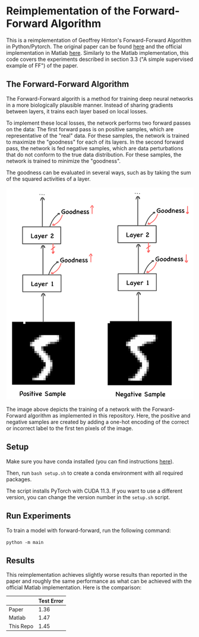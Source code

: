 # Reimplementation of the Forward-Forward Algorithm

This is a reimplementation of Geoffrey Hinton's Forward-Forward Algorithm in Python/Pytorch. The original
paper can be found [here](https://arxiv.org/abs/2212.13345) and the official implementation in
Matlab [here](https://www.cs.toronto.edu/~hinton/). Similarly to the Matlab implementation, this code covers the 
experiments described in section 3.3 ("A simple supervised example of FF") of the paper.

## The Forward-Forward Algorithm

The Forward-Forward algorith is a method for training deep neural networks in a more biologically plausible manner.
Instead of sharing gradients between layers, it trains each layer based on local losses. 

To implement these local losses, the network performs two forward passes on the data:
The first forward pass is on positive samples, which are representative of the "real" data. 
For these samples, the network is trained to maximize the "goodness" for each of its layers. 
In the second forward pass, the network is fed negative samples, 
which are data perturbations that do not conform to the true data distribution. 
For these samples, the network is trained to minimize the "goodness".

The goodness can be evaluated in several ways, such as by taking the sum of the squared activities of a layer.

<img src="ForwardForward.jpeg" alt="The Forward-Forward Algorithm" width="600"/>

The image above depicts the training of a network with the Forward-Forward algorithm as implemented in this repository. 
Here, the positive and negative samples are created by adding a one-hot encoding of the correct or incorrect label 
to the first ten pixels of the image.


## Setup

Make sure you have conda installed (you can find instructions [here](https://www.anaconda.com/products/distribution)).

Then, run ```bash setup.sh``` to create a conda environment with all required packages.

The script installs PyTorch with CUDA 11.3. If you want to use a different version, you can change the version number in
the ```setup.sh``` script.

## Run Experiments

To train a model with forward-forward, run the following command:

```python -m main```

## Results

This reimplementation achieves slightly worse results than reported in the paper and 
roughly the same performance as what can be achieved with the official Matlab implementation. Here is the comparison:

| | Test Error |
| --- | -- |
| Paper | 1.36 |
| Matlab | 1.47 |
| This Repo | 1.45 |
